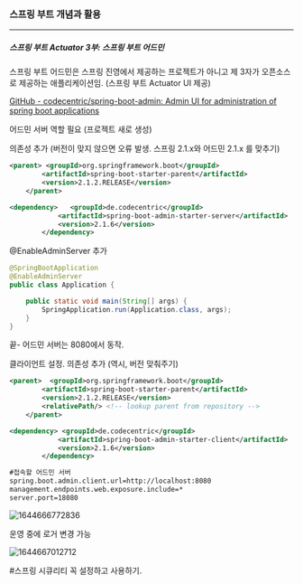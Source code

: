 <h3>스프링 부트 개념과 활용</h3>
<hr/>
<h5>스프링 부트 Actuator 3부: 스프링 부트 어드민</h5>

스프링 부트 어드민은 스프링 진영에서 제공하는 프로젝트가 아니고 제 3자가 오픈소스로 제공하는 애플리케이션임. (스프링 부트 Actuator UI 제공)

[GitHub - codecentric/spring-boot-admin: Admin UI for administration of spring boot applications](https://github.com/codecentric/spring-boot-admin)

어드민 서버 역할 필요 (프로젝트 새로 생성)

의존성 추가 (버전이 맞지 않으면 오류 발생. 스프링 2.1.x와 어드민 2.1.x 를 맞추기)

```xml
<parent> <groupId>org.springframework.boot</groupId>
        <artifactId>spring-boot-starter-parent</artifactId>
        <version>2.1.2.RELEASE</version>
    </parent>

<dependency>   <groupId>de.codecentric</groupId>
            <artifactId>spring-boot-admin-starter-server</artifactId>
            <version>2.1.6</version>
        </dependency>
```

@EnableAdminServer 추가

```java
@SpringBootApplication
@EnableAdminServer
public class Application {

    public static void main(String[] args) {
        SpringApplication.run(Application.class, args);
    }
}
```

끝- 어드민 서버는 8080에서 동작.

클라이언트 설정. 의존성 추가 (역시, 버전 맞춰주기)

```xml
<parent>  <groupId>org.springframework.boot</groupId>
        <artifactId>spring-boot-starter-parent</artifactId>
        <version>2.1.2.RELEASE</version>
        <relativePath/> <!-- lookup parent from repository -->
    </parent>

<dependency> <groupId>de.codecentric</groupId>
            <artifactId>spring-boot-admin-starter-client</artifactId>
            <version>2.1.6</version>
        </dependency>
```

```xml
#접속할 어드민 서버
spring.boot.admin.client.url=http://localhost:8080
management.endpoints.web.exposure.include=*
server.port=18080
```

![1644666772836](https://user-images.githubusercontent.com/43261300/153710212-f6393265-138b-4475-89a8-900c00277359.png)

운영 중에 로거 변경 가능

![1644667012712](https://user-images.githubusercontent.com/43261300/153710362-b0df2e4b-c36d-41ff-b0a4-216ae312ff33.png)

#스프링 시큐리티 꼭 설정하고 사용하기.

